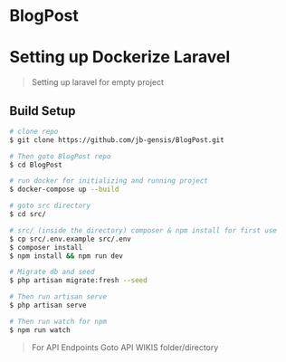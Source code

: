 # BlogPost

# Setting up Dockerize Laravel

> Setting up laravel for empty project

## Build Setup

```bash
# clone repo
$ git clone https://github.com/jb-gensis/BlogPost.git

# Then goto BlogPost repo
$ cd BlogPost

# run docker for initializing and running project
$ docker-compose up --build

# goto src directory 
$ cd src/

# src/ (inside the directory) composer & npm install for first use
$ cp src/.env.example src/.env
$ composer install
$ npm install && npm run dev

# Migrate db and seed 
$ php artisan migrate:fresh --seed

# Then run artisan serve
$ php artisan serve

# Then run watch for npm
$ npm run watch

```

> For API Endpoints
> Goto API WIKIS folder/directory

